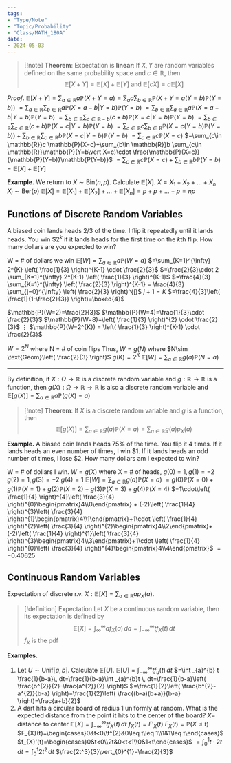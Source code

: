 ```yaml
---
tags:
- "Type/Note"
- "Topic/Probability"
- "Class/MATH_180A"
date:
- 2024-05-03
---
```


> [!note] **Theorem**: Expectation is **linear**: If $X,Y$ are random variables defined on the same probability space and $c\in\mathbb{R}$, then
> $$\mathbb{E}[X+Y]=\mathbb{E}[X]+\mathbb{E}[Y]\text{ and }\mathbb{E}[cX]=c \mathbb{E}[X]$$

*Proof*.
$\mathbb{E}[X+Y]=\sum_{a\in \mathbb{R}}a \mathbb{P}(X+Y=a)=\sum_{a}a\sum_{b\in \mathbb{R}}\mathbb{P}(X+Y=a(Y=b)\mathbb{P}(Y=b))$
$= \sum_{a\in \mathbb{R}}\sum_{b\in \mathbb{R}}a \mathbb{P}(X=a-b\vert Y=b)\mathbb{P}(Y=b)$
$= \sum_{b\in \mathbb{R}}\sum_{a\in \mathbb{R}}a \mathbb{P}(X=a-b\vert Y=b)\mathbb{P}(Y=b)$
$= \sum_{b\in \mathbb{R}}\sum_{c\in \mathbb{R}-b}(c+b) \mathbb{P}(X=c\vert Y=b)\mathbb{P}(Y=b)$
$= \sum_{b\in \mathbb{R}}\sum_{c\in \mathbb{R}}(c+b) \mathbb{P}(X=c\vert Y=b)\mathbb{P}(Y=b)$
$=\sum_{c\in \mathbb{R}}c\sum_{b\in \mathbb{R}}\mathbb{P}(X=c(Y=b)\mathbb{P}(Y=b))+\sum_{b\in \mathbb{R}}\sum_{c\in \mathbb{R}}b \mathbb{P}(X=c\vert Y=b)\mathbb{P}(Y=b)$
$=\sum_{c\in \mathbb{R}}c \mathbb{P}(X=c)$
$=\sum_{c\in \mathbb{R}}c \mathbb{P}(X=c)+\sum_{b\in \mathbb{R}}b \sum_{c\in \mathbb{R}}\mathbb{P}(Y=b\vert X=c)\cdot \frac{\mathbb{P}(X=c)}{\mathbb{P}(Y=b)}\mathbb{P(Y=b)}$
$=\sum_{c\in \mathbb{R}}c \mathbb{P}(X=c)+\sum_{b\in \mathbb{R}}b \mathbb{P}(Y=b)=\mathbb{E}[X]+\mathbb{E}[Y]$

**Example.** We return to $X\sim \text{Bin}(n,p)$. Calculate $\mathbb{E}[X]$.
$X=X_{1}+X_{2}+\dots+X_{n}$
$X_{i}\sim \text{Ber}(p)$
$\mathbb{E}[X]=\mathbb{E}[X_{1}]+\mathbb{E}[X_{2}]+\dots+\mathbb{E}[X_{n}]=p+p+\dots+p=np$

## Functions of Discrete Random Variables

A biased coin lands heads 2/3 of the time. I flip it repeatedly until it lands heads. You win $\$2^k$ if it lands heads for the first time on the *k*th flip. How many dollars are you expected to win?

W = # of dollars we win
$\mathbb{E}[W]=\sum_{a\in \mathbb{R}}a \mathbb{P}(W=a)$
$=\sum_{K=1}^{\infty} 2^{K} \left( \frac{1}{3} \right)^{K-1} \cdot \frac{2}{3}$
$=\frac{2}{3}\cdot 2 \sum_{K=1}^{\infty} 2^{K-1} \left( \frac{1}{3} \right)^{K-1}$
$=\frac{4}{3} \sum_{K=1}^{\infty} \left( \frac{2}{3} \right)^{K-1} = \frac{4}{3} \sum_{j=0}^{\infty} \left( \frac{2}{3} \right)^{j}$
$j+1=K$
$=\frac{4}{3}\left( \frac{1}{1-\frac{2}{3}} \right)=\boxed{4}$

$\mathbb{P}(W=2)=\frac{2}{3}$
$\mathbb{P}(W=4)=\frac{1}{3}\cdot \frac{2}{3}$
$\mathbb{P}(W=8)=\left( \frac{1}{3} \right)^{2} \cdot \frac{2}{3}$
$\vdots$
$\mathbb{P}(W=2^{K}) = \left( \frac{1}{3} \right)^{K-1} \cdot \frac{2}{3}$

$W=2^N$ where N = # of coin flips
Thus, $W=g(N)$ where $N\sim \text{Geom}\left( \frac{2}{3} \right)$ $g(K)=2^K$
$\mathbb{E}[W]=\sum_{a\in \mathbb{R}}g(a) \mathbb{P}(N=a)$

---

By definition, if $X:\Omega\to \mathbb{R}$ is a discrete random variable and $g:\mathbb{R}\to \mathbb{R}$ is a function, then $g(X):\Omega\to \mathbb{R}\to \mathbb{R}$ is also a discrete random variable and $\mathbb{E}[g(X)]=\sum_{a\in \mathbb{R}}a \mathbb{P}(g(X)=a)$

> [!note] **Theorem**: If $X$ is a discrete random variable and $g$ is a function, then 
> $$\mathbb{E}[g(X)]=\sum_{a\in \mathbb{R}}g(a)\mathbb{P}(X=a)=\sum_{a\in \mathbb{R}}g(a)p_{X}(a)$$

**Example.** A biased coin lands heads 75% of the time. You flip it 4 times. If it lands heads an even number of times, I win $1. If it lands heads an odd number of times, I lose $2. How many dollars am I expected to win?

W = # of dollars I win.
$W=g(X)$ where X = # of heads,
$g(0)=1,g(1)=-2$
$g(2)=1, g(3)=-2$
$g(4)=1$
$\mathbb{E}[W]=\sum_{a\in \mathbb{R}}g(a)\mathbb{P}(X=a)$
$=g(0)\mathbb{P}(X=0)+g(1)\mathbb{P}(X=1)+g(2)\mathbb{P}(X=2)+g(3)\mathbb{P}(X=3)+g(4)\mathbb{P}(X=4)$
$=1\cdot\left( \frac{1}{4} \right)^{4}\left( \frac{3}{4} \right)^{0}\begin{pmatrix}4\\0\end{pmatrix} + (-2)\left( \frac{1}{4} \right)^{3}\left( \frac{3}{4} \right)^{1}\begin{pmatrix}4\\1\end{pmatrix}+1\cdot \left( \frac{1}{4} \right)^{2}\left( \frac{3}{4} \right)^{2}\begin{pmatrix}4\\2\end{pmatrix}+(-2)\left( \frac{1}{4} \right)^{1}\left( \frac{3}{4} \right)^{3}\begin{pmatrix}4\\3\end{pmatrix}+1\cdot \left( \frac{1}{4} \right)^{0}\left( \frac{3}{4} \right)^{4}\begin{pmatrix}4\\4\end{pmatrix}$
$=-0.40625$

## Continuous Random Variables

Expectation of discrete r.v. $X:\mathbb{E}[X]=\sum_{a\in \mathbb{R}}ap_{X}(a)$.

> [!definition] Expectation
> Let $X$ be a continuous random variable, then its expectation is defined by 
> $$\mathbb{E}[X]=\int_{\infty}^{\infty}af_{X}(a) \, da = \int_{-\infty}^{\infty} tf_{X}(t) \, dt $$
> $f_{X}$ is the pdf

**Examples.**
1. Let $U\sim \text{Unif}[a,b]$. Calculate $\mathbb{E}[U]$.
$\mathbb{E}[U]=\int_{-\infty}^{\infty}tf_{u}(t) \, dt$
$=\int _{a}^{b} t \frac{1}{b-a}\, dt=\frac{1}{b-a}\int _{a}^{b}t \, dt=\frac{1}{b-a}\left( \frac{b^{2}}{2}-\frac{a^{2}}{2} \right)$
$=\frac{1}{2}\left( \frac{b^{2}-a^{2}}{b-a} \right)=\frac{1}{2}\left( \frac{(b-a)(b+a)}{b-a} \right)=\frac{a+b}{2}$
2. A dart hits a circular board of radius 1 uniformly at random. What is the expected distance from the point it hits to the center of the board?
$X=$ distance to center
$\mathbb{E}[X]=\int _{-\infty}^{\infty}tf_{X}(t) \, dt$
$f_{X}(t)=F'_{X}(t)$
$F_{X}(t)=\mathbb{P}(X\leq t)$
$F_{X}(t)=\begin{cases}0&t<0\\t^{2}&0\leq  t\leq 1\\1&1\leq t\end{cases}$
$f_{X}'(t)=\begin{cases}0&t<0\\2t&0<t<1\\0&1<t\end{cases}$
$=\int _{0}^{1}t\cdot 2t \, dt=\int _{0}^{1}2t^{2} \, dt$
$\frac{2t^3}{3}\vert_{0}^{1}=\frac{2}{3}$